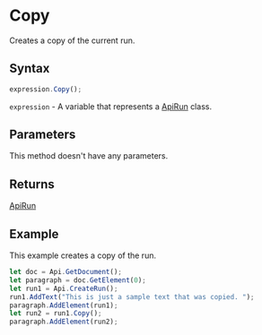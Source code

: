 # Copy

Creates a copy of the current run.

## Syntax

```javascript
expression.Copy();
```

`expression` - A variable that represents a [ApiRun](../ApiRun.md) class.

## Parameters

This method doesn't have any parameters.

## Returns

[ApiRun](../../ApiRun/ApiRun.md)

## Example

This example creates a copy of the run.

```javascript editor-
let doc = Api.GetDocument();
let paragraph = doc.GetElement(0);
let run1 = Api.CreateRun();
run1.AddText("This is just a sample text that was copied. ");
paragraph.AddElement(run1);
let run2 = run1.Copy();
paragraph.AddElement(run2);
```
